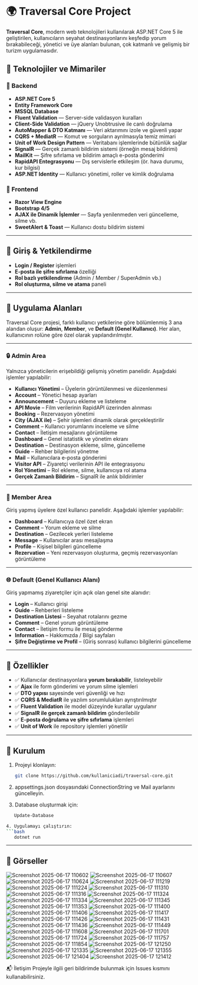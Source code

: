 ﻿# 🌍 Traversal Core Project

**Traversal Core**, modern web teknolojileri kullanılarak ASP.NET Core 5 ile geliştirilen, kullanıcıların seyahat destinasyonlarını keşfedip yorum bırakabileceği, yönetici ve üye alanları bulunan, çok katmanlı ve gelişmiş bir turizm uygulamasıdır.

## 🚀 Teknolojiler ve Mimariler

### 🔧 Backend
- **ASP.NET Core 5**
- **Entity Framework Core**
- **MSSQL Database**
- **Fluent Validation** — Server-side validasyon kuralları
- **Client-Side Validation** — jQuery Unobtrusive ile canlı doğrulama
- **AutoMapper & DTO Katmanı** — Veri aktarımını izole ve güvenli yapar
- **CQRS + MediatR** — Komut ve sorguların ayrılmasıyla temiz mimari
- **Unit of Work Design Pattern** — Veritabanı işlemlerinde bütünlük sağlar
- **SignalR** — Gerçek zamanlı bildirim sistemi (örneğin mesaj bildirimi)
- **MailKit** — Şifre sıfırlama ve bildirim amaçlı e-posta gönderimi
- **RapidAPI Entegrasyonu** — Dış servislerle etkileşim (ör. hava durumu, kur bilgisi)
- **ASP.NET Identity** — Kullanıcı yönetimi, roller ve kimlik doğrulama

### 🎨 Frontend
- **Razor View Engine**
- **Bootstrap 4/5**
- **AJAX ile Dinamik İşlemler** — Sayfa yenilenmeden veri güncelleme, silme vb.
- **SweetAlert & Toast** — Kullanıcı dostu bildirim sistemi

---

## 🔐 Giriş & Yetkilendirme

- **Login / Register** işlemleri
- **E-posta ile şifre sıfırlama** özelliği
- **Rol bazlı yetkilendirme** (Admin / Member / SuperAdmin vb.)
- **Rol oluşturma, silme ve atama** paneli

---

## 👥 Uygulama Alanları

Traversal Core projesi, farklı kullanıcı yetkilerine göre bölümlenmiş 3 ana alandan oluşur: **Admin**, **Member**, ve **Default (Genel Kullanıcı)**. Her alan, kullanıcının rolüne göre özel olarak yapılandırılmıştır.

---

### 🔒 Admin Area

Yalnızca yöneticilerin erişebildiği gelişmiş yönetim panelidir. Aşağıdaki işlemler yapılabilir:

- **Kullanıcı Yönetimi** – Üyelerin görüntülenmesi ve düzenlenmesi  
- **Account** – Yönetici hesap ayarları  
- **Announcement** – Duyuru ekleme ve listeleme  
- **API Movie** – Film verilerinin RapidAPI üzerinden alınması  
- **Booking** – Rezervasyon yönetimi  
- **City (AJAX ile)** – Şehir işlemleri dinamik olarak gerçekleştirilir  
- **Comment** – Kullanıcı yorumlarını inceleme ve silme  
- **Contact** – İletişim mesajlarını görüntüleme  
- **Dashboard** – Genel istatistik ve yönetim ekranı  
- **Destination** – Destinasyon ekleme, silme, güncelleme  
- **Guide** – Rehber bilgilerini yönetme  
- **Mail** – Kullanıcılara e-posta gönderimi  
- **Visitor API** – Ziyaretçi verilerinin API ile entegrasyonu  
- **Rol Yönetimi** – Rol ekleme, silme, kullanıcıya rol atama  
- **Gerçek Zamanlı Bildirim** – SignalR ile anlık bildirimler  

---

### 👤 Member Area

Giriş yapmış üyelere özel kullanıcı panelidir. Aşağıdaki işlemler yapılabilir:

- **Dashboard** – Kullanıcıya özel özet ekran  
- **Comment** – Yorum ekleme ve silme  
- **Destination** – Gezilecek yerleri listeleme  
- **Message** – Kullanıcılar arası mesajlaşma  
- **Profile** – Kişisel bilgileri güncelleme  
- **Rezervation** – Yeni rezervasyon oluşturma, geçmiş rezervasyonları görüntüleme  

---

### 🌐 Default (Genel Kullanıcı Alanı)

Giriş yapmamış ziyaretçiler için açık olan genel site alanıdır:

- **Login** – Kullanıcı girişi  
- **Guide** – Rehberleri listeleme  
- **Destination Listesi** – Seyahat rotalarını gezme  
- **Comment** – Genel yorum görüntüleme  
- **Contact** – İletişim formu ile mesaj gönderme  
- **Information** – Hakkımızda / Bilgi sayfaları  
- **Şifre Değiştirme ve Profil** – (Giriş sonrası) kullanıcı bilgilerini güncelleme  

---
## 💬 Özellikler

- ✅ Kullanıcılar destinasyonlara **yorum bırakabilir**, listeleyebilir
- ✅ **Ajax** ile form gönderimi ve yorum silme işlemleri
- ✅ **DTO yapısı** sayesinde veri güvenliği ve hızı
- ✅ **CQRS & MediatR** ile yazılım sorumlulukları ayrıştırılmıştır
- ✅ **Fluent Validation** ile model düzeyinde kurallar uygulanır
- ✅ **SignalR ile gerçek zamanlı bildirim** gönderilebilir
- ✅ **E-posta doğrulama ve şifre sıfırlama** işlemleri
- ✅ **Unit of Work** ile repository işlemleri yönetilir

---

## 🧪 Kurulum

1. Projeyi klonlayın:
   ```bash
   git clone https://github.com/kullaniciadi/traversal-core.git

2. appsettings.json dosyasındaki ConnectionString ve Mail ayarlarını güncelleyin.

3. Database oluşturmak için:
 ```bash
	Update-Database 

4. Uygulamayı çalıştırın:
 ```bash
	dotnet run
```
---

## 📸 Görseller
![Screenshot 2025-06-17 110602](https://github.com/user-attachments/assets/280ce89a-f703-4f42-85a8-bf4452967d28)
![Screenshot 2025-06-17 110607](https://github.com/user-attachments/assets/66c2d1f3-ff8e-4b94-9391-12e513797c63)
![Screenshot 2025-06-17 110624](https://github.com/user-attachments/assets/f548bbf1-2604-4746-83bb-aeaa55ebd57d)
![Screenshot 2025-06-17 111219](https://github.com/user-attachments/assets/34637b64-cdd1-4842-9a0f-50cbf63071fe)
![Screenshot 2025-06-17 111224](https://github.com/user-attachments/assets/910ec835-acf4-4a3b-a0b1-bc2a17dfe308)
![Screenshot 2025-06-17 111310](https://github.com/user-attachments/assets/4b067fa5-876c-4ecd-a484-421e5d37f074)
![Screenshot 2025-06-17 111316](https://github.com/user-attachments/assets/00aa9ed1-34d7-4497-8b19-f2d5c6260da4)
![Screenshot 2025-06-17 111324](https://github.com/user-attachments/assets/0e14065b-519e-4512-a571-cdffb181fdc3)
![Screenshot 2025-06-17 111334](https://github.com/user-attachments/assets/83440a1c-122e-42b3-a943-b6516e41cad7)
![Screenshot 2025-06-17 111345](https://github.com/user-attachments/assets/be440c01-03b3-4ab3-be30-643585667366)
![Screenshot 2025-06-17 111353](https://github.com/user-attachments/assets/fb443120-951d-4cf0-ac69-0f6b93a571ef)
![Screenshot 2025-06-17 111400](https://github.com/user-attachments/assets/a6f336d2-c34d-4a74-858f-07ebfd6e5a3f)
![Screenshot 2025-06-17 111406](https://github.com/user-attachments/assets/a0cbc77d-85e1-4926-b8ea-3b7d641314b8)
![Screenshot 2025-06-17 111417](https://github.com/user-attachments/assets/11033d1d-762b-48d1-bcc0-6017e99c86e5)
![Screenshot 2025-06-17 111426](https://github.com/user-attachments/assets/1094191a-ebb0-4495-bc82-0172add11698)
![Screenshot 2025-06-17 111431](https://github.com/user-attachments/assets/93d06c19-1921-47e4-af32-39a307cf870c)
![Screenshot 2025-06-17 111436](https://github.com/user-attachments/assets/a5586851-1dac-4f47-8aff-4221698b06df)
![Screenshot 2025-06-17 111449](https://github.com/user-attachments/assets/0a3554ee-1292-472c-a6b5-97b415aa7dfb)
![Screenshot 2025-06-17 111608](https://github.com/user-attachments/assets/c711a115-4b95-425e-9d91-8e6a6dff6d2b)
![Screenshot 2025-06-17 111701](https://github.com/user-attachments/assets/ee5e3cf3-ad83-40d8-874b-1512dce4ef4d)
![Screenshot 2025-06-17 111724](https://github.com/user-attachments/assets/b4a42d8f-4525-4dde-98aa-eb22a6e33b5d)
![Screenshot 2025-06-17 111757](https://github.com/user-attachments/assets/b8c98d3b-38d8-4409-9255-0d01b2c5fff1)
![Screenshot 2025-06-17 111854](https://github.com/user-attachments/assets/90129a33-89df-4ea6-aa00-be58467b6e2a)
![Screenshot 2025-06-17 121250](https://github.com/user-attachments/assets/08148a9e-4c12-4668-8470-f01909bb9a2a)
![Screenshot 2025-06-17 121335](https://github.com/user-attachments/assets/7774fa41-52a1-4231-a6b5-f9cc7cec9725)
![Screenshot 2025-06-17 121355](https://github.com/user-attachments/assets/3cf3c43d-0c12-4f06-9ad1-4b1d938fc891)
![Screenshot 2025-06-17 121404](https://github.com/user-attachments/assets/22346e63-9a46-425a-ba34-4ce931130f9e)
![Screenshot 2025-06-17 121412](https://github.com/user-attachments/assets/ee7b8632-c2c1-4e9c-8025-da43869725b0)

📬 İletişim
Projeyle ilgili geri bildirimde bulunmak için Issues kısmını kullanabilirsiniz.
